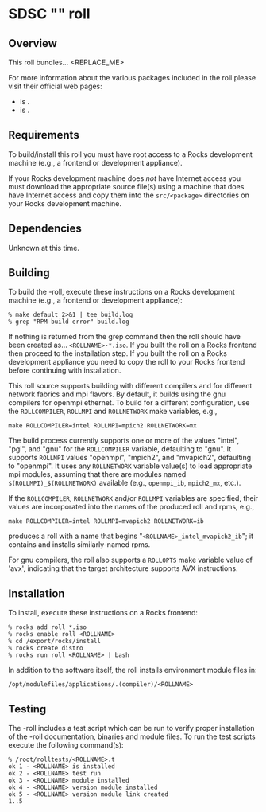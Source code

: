 # SDSC "<ROLLNAME>" roll

## Overview

This roll bundles... <REPLACE_ME> 

For more information about the various packages included in the <ROLLNAME> roll please visit their official web pages:

- <a href="" target="_blank"></a> is .
- <a href="" target="_blank"></a> is .



## Requirements

To build/install this roll you must have root access to a Rocks development
machine (e.g., a frontend or development appliance).

If your Rocks development machine does *not* have Internet access you must
download the appropriate <ROLLNAME> source file(s) using a machine that does
have Internet access and copy them into the `src/<package>` directories on your
Rocks development machine.


## Dependencies

Unknown at this time.


## Building

To build the <ROLLNAME>-roll, execute these instructions on a Rocks development
machine (e.g., a frontend or development appliance):

```shell
% make default 2>&1 | tee build.log
% grep "RPM build error" build.log
```

If nothing is returned from the grep command then the roll should have been
created as... `<ROLLNAME>-*.iso`. If you built the roll on a Rocks frontend then
proceed to the installation step. If you built the roll on a Rocks development
appliance you need to copy the roll to your Rocks frontend before continuing
with installation.

This roll source supports building with different compilers and for different
network fabrics and mpi flavors.  By default, it builds using the gnu compilers
for openmpi ethernet.  To build for a different configuration, use the
`ROLLCOMPILER`, `ROLLMPI` and `ROLLNETWORK` make variables, e.g.,

```shell
make ROLLCOMPILER=intel ROLLMPI=mpich2 ROLLNETWORK=mx 
```

The build process currently supports one or more of the values "intel", "pgi",
and "gnu" for the `ROLLCOMPILER` variable, defaulting to "gnu".  It supports
`ROLLMPI` values "openmpi", "mpich2", and "mvapich2", defaulting to "openmpi".
It uses any `ROLLNETWORK` variable value(s) to load appropriate mpi modules,
assuming that there are modules named `$(ROLLMPI)_$(ROLLNETWORK)` available
(e.g., `openmpi_ib`, `mpich2_mx`, etc.).

If the `ROLLCOMPILER`, `ROLLNETWORK` and/or `ROLLMPI` variables are specified,
their values are incorporated into the names of the produced roll and rpms, e.g.,

```shell
make ROLLCOMPILER=intel ROLLMPI=mvapich2 ROLLNETWORK=ib
```
produces a roll with a name that begins "`<ROLLNAME>_intel_mvapich2_ib`"; it
contains and installs similarly-named rpms.

For gnu compilers, the roll also supports a `ROLLOPTS` make variable value of
'avx', indicating that the target architecture supports AVX instructions.


## Installation

To install, execute these instructions on a Rocks frontend:

```shell
% rocks add roll *.iso
% rocks enable roll <ROLLNAME>
% cd /export/rocks/install
% rocks create distro
% rocks run roll <ROLLNAME> | bash
```

In addition to the software itself, the roll installs <ROLLNAME> environment
module files in:

```shell
/opt/modulefiles/applications/.(compiler)/<ROLLNAME>
```


## Testing

The <ROLLNAME>-roll includes a test script which can be run to verify proper
installation of the <ROLLNAME>-roll documentation, binaries and module files. To
run the test scripts execute the following command(s):

```shell
% /root/rolltests/<ROLLNAME>.t 
ok 1 - <ROLLNAME> is installed
ok 2 - <ROLLNAME> test run
ok 3 - <ROLLNAME> module installed
ok 4 - <ROLLNAME> version module installed
ok 5 - <ROLLNAME> version module link created
1..5
```
